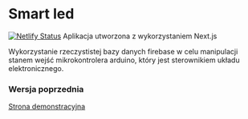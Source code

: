 # Smart led
[![Netlify Status](https://api.netlify.com/api/v1/badges/cd3201fb-1e39-4955-ae97-1cf859809c2c/deploy-status)](https://app.netlify.com/sites/smart-light/deploys)
Aplikacja utworzona z wykorzystaniem Next.js

Wykorzystanie rzeczystistej bazy danych firebase w celu manipulacji stanem wejść mikrokontrolera arduino, który jest sterownikiem układu elektronicznego.

### Wersja poprzednia
[Strona demonstracyjna](https://smart-light.netlify.app/)
